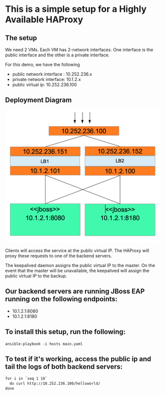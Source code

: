 # This is a simple setup for a Highly Available HAProxy

## The setup

We need 2 VMs. Each VM has 2-network interfaces. One interface is the public interface and the other is a private interface.

For this demo, we have the following

- public network interface : 10.252.236.x
- private network interface: 10.1.2.x
- public virtual ip:         10.252.236.100

## Deployment Diagram

![images/haproxy_ansible_setup_image.png](images/haproxy_ansible_setup_image.png)

Clients will access the service at the public virtual IP. The HAProxy will proxy these requests to one of the backend servers.

The keepalived daemon assigns the public virtual IP to the master. On the event that the master will be unavailable, the keepalived will assign the public virtual IP to the backup.
 
## Our backend servers are running JBoss EAP running on the following endpoints:

   - 10.1.2.1:8080
   - 10.1.2.1:8180

## To install this setup, run the following:

```
ansible-playbook -i hosts main.yaml
```

## To test if it's working, access the public ip and tail the logs of both backend servers:

```
for i in `seq 1 10`
  do curl http://10.252.236.100/helloworld/
done
```
